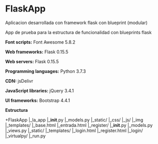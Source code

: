 # FlaskApp
Aplicacion desarrollada con framework flask con blueprint (modular)

App de prueba para la estructura de funcionalidad con blueprints flask

**Font scripts:** 
Font Awesome
5.8.2

**Web frameworks:** 
Flask
0.15.5

**Web servers:** 
Flask
0.15.5

**Programming languages:** 
Python
3.7.3

**CDN:** 
jsDelivr

**JavaScript libraries:** 
jQuery
3.4.1

**UI frameworks:** 
Bootstrap
4.4.1

**Estructura**

+FlaskApp
|_la_app
		|___init__.py
		|_models.py
		|_static/
				|_css/
				|_js/
				|_img
		|_templates/
					|_base.html
					|_entrada.html
		|_register/
					|___init__.py
					|_models.py
					|_views.py
					|_static/
					|_templates/
								|_login.html
								|_register.html
		|_login/
|_virtualpy/
|_run.py
